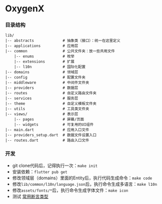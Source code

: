 <!--
 * @Author: Marlon.M
 * @Email: maiguangyang@163.com
 * @Date: 2025-01-02 14:21:32
-->
# OxygenX

### 目录结构
```
lib/
|-- abstracts             # 抽象类（接口）：统一在这里定义
|-- applications          # 应用层
|-- common                # 公共文件夹：放一些共用文件
    |-- enums             # 枚举
    |-- extensions        # 扩展
    |-- l10n              # 国际化配置
|-- domains               # 领域层
|-- config                # 配置文件夹
|-- middleware            # 中间件文件夹
|-- providers             # 数据层
|-- routes                # 自定义路由文件夹
|-- services              # 服务层
|-- theme                 # 自定义模板文件夹
|-- utils                 # 工具类文件夹
|-- views/                # 表示层
    |-- pages             # 屏幕/页面
    |-- widgets           # 可复用的UI组件
|-- main.dart             # 应用入口文件
|-- providers_setup.dart  # 数据文件设置入口
|-- routes.dart           # 路由入口文件

```

### 开发
  - git clone代码后，记得执行一次：`make init`
  - 安装依赖：`flutter pub get`
  - 修改领域层（domains）里面的Entity后，执行代码生成命令：`make code`
  - 修改`lib/common/l10n/language.json`后，执行命令生成多语言：`make l10n`
  - 修改`assets/fonts/*`后，执行命令生成字体文件：`make icon`
  - 测试 [常用断言类型](./docs/test.md)
